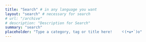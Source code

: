 ```yaml
---
title: "Search" # in any language you want
layout: "search" # necessary for search
# url: "/archive"
# description: "Description for Search"
summary: "search"
placeholder: "Type a category, tag or title here!    ヾ(•ω•`)o"
---
```


